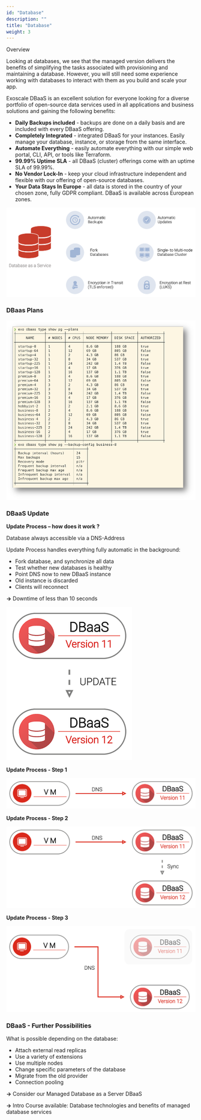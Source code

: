 ```yaml
---
id: "Database"
description: ""
title: "Database"
weight: 3
---
```


Overview

Looking at databases, we see that the managed version delivers the benefits of simplifying the tasks associated with provisioning and maintaining a database. However, you will still need some experience working with databases to interact with them as you build and scale your app.

Exoscale DBaaS is an excellent solution for everyone looking for a diverse portfolio of open-source data services used in all applications and business solutions and gaining the following benefits:

- **Daily Backups included** - backups are done on a daily basis and are included with every DBaaS offering.
- **Completely Integrated** - integrated DBaaS for your instances. Easily manage your database, instance, or storage from the same interface.
- **Automate Everything** - easily automate everything with our simple web portal, CLI, API, or tools like Terraform.
- **99.99% Uptime SLA** - all DBaaS (cluster) offerings come with an uptime SLA of 99.99%.
- **No Vendor Lock-In** - keep your cloud infrastructure independent and flexible with our offering of open-source databases.
- **Your Data Stays In Europe** - all data is stored in the country of your chosen zone, fully GDPR compliant. DBaaS is available across European zones.

![dbaas-fully-managed](dbaas-fully-managed.png)

### DBaas Plans

![dbaas-plans](dbaas-plans.png)

### DBaaS Update
**Update Process – how does it work ?**

Database always accessible via a DNS-Address

Update Process handles everything fully automatic in the background:

- Fork database, and synchronize all data
- Test whether new databases is healthy
- Point DNS now to new DBaaS instance
- Old instance is discarded
- Clients will reconnect

**->** Downtime of less than 10 seconds

![dbaas-update1](dbaas-update1.png)

**Update Process - Step 1**

![dbaas-update2](dbaas-update2.png)

**Update Process - Step 2**

![dbaas-update3](dbaas-update3.png)

**Update Process - Step 3**

![dbaas-update4](dbaas-update4.png)

### DBaaS - Further Possibilities

What is possible depending on the database:

- Attach external read replicas
- Use a variety of extensions
- Use multiple nodes
- Change specific parameters of the database
- Migrate from the old provider
- Connection pooling

**->** Consider our Managed Database as a Server DBaaS

**->** Intro Course available: Database technologies and benefits of managed database services
